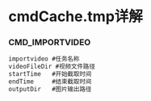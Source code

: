 # cmdCache.tmp详解
### CMD_IMPORTVIDEO
``` txt
importvideo #任务名称
videoFileDir #视频文件路径
startTime   #开始截取时间
endTime     #结束截取时间
outputDir   #图片输出路径
```